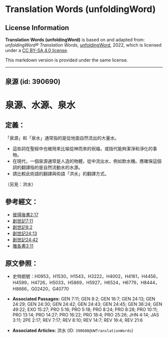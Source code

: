 # Translation Words (unfoldingWord)

## License Information

**Translation Words (unfoldingWord)** is based on and adapted from: _unfoldingWord® Translation Words_, [unfoldingWord](https://unfoldingword.org/utw), 2022, which is licensed under a [CC BY-SA 4.0 license](https://creativecommons.org/licenses/by-sa/4.0/legalcode.en).

This markdown version is provided under the same license.



--------------------------------

## 泉源 (id: 390690)

泉源、水源、泉水
========

定義：
---

「泉源」和「泉水」通常指的是從地面自然流出的大量水。

* 這些詞在聖經中也被用來比喻從神而來的祝福，或指代能夠潔淨和淨化的事物。
* 在現代，一個泉源通常是人造的物體，從中流出水，例如飲水機。應確保這個詞的翻譯指的是自然流動水的水源。
* 請比較此術語的翻譯與術語「洪水」的翻譯方式。

（另見：洪水）

參考經文：
-----

* [彼得後書2:17](https://ref.ly/2Pet2:17)
* [創世記7:11](https://ref.ly/Gen7:11)
* [創世記8:2](https://ref.ly/Gen8:2)
* [創世記24:13](https://ref.ly/Gen24:13)
* [創世記24:42](https://ref.ly/Gen24:42)
* [雅各書3:11](https://ref.ly/Jas3:11)

原文參照：
-----

* 史特朗號：H0953，H1530，H1543，H3222，H4002，H4161，H4456，H4599，H4726，H5033，H5869，H5927，H6524，H6779，H8444，H8666，G02420，G40770

* **Associated Passages:** GEN 7:11; GEN 8:2; GEN 16:7; GEN 24:13; GEN 24:29; GEN 24:30; GEN 24:42; GEN 24:43; GEN 24:45; GEN 36:24; GEN 49:22; EXO 15:27; PRO 5:16; PRO 5:18; PRO 8:24; PRO 8:28; PRO 10:11; PRO 13:14; PRO 14:27; PRO 16:22; PRO 18:4; PRO 25:26; JHN 4:14; JAS 3:11; 2PE 2:17; REV 7:17; REV 8:10; REV 14:7; REV 16:4; REV 21:6
* **Associated Articles:** 洪水 (ID: `390680@UWTranslationWords`)

